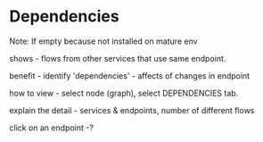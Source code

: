# Dependencies

Note: If empty because not installed on mature env 

shows - flows from other services that use same endpoint.

benefit - identify 'dependencies' - affects of changes in endpoint

how to view - select node \(graph\), select DEPENDENCIES  tab.

explain the  detail - services & endpoints, number of different flows

click on an endpoint -?

